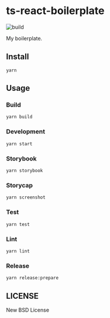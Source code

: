# ts-react-boilerplate

![build](https://github.com/heavenshell/ts-react-boilerplate/workflows/build/badge.svg)

My boilerplate.

## Install

```console
yarn
```

## Usage

### Build

```console
yarn build
```

### Development

```console
yarn start
```

### Storybook

```console
yarn storybook
```

### Storycap

```console
yarn screenshot
```

### Test

```console
yarn test
```

### Lint

```console
yarn lint
```

### Release

```console
yarn release:prepare
```

## LICENSE

New BSD License

